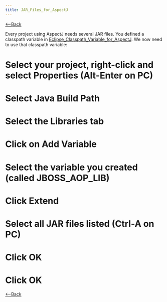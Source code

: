 ```yaml
---
title: JAR_Files_for_AspectJ
---
```

[<--Back](Environment_Configuration_for_AspectJ)

Every project using AspectJ needs several JAR files. You defined a classpath variable in [Eclipse_Classpath_Variable_for_AspectJ](Eclipse_Classpath_Variable_for_AspectJ). We now need to use that classpath variable:

# Select your project, right-click and select **Properties** (Alt-Enter on PC)
# Select **Java Build Path**
# Select the **Libraries** tab
# Click on **Add Variable**
# Select the variable you created (called JBOSS_AOP_LIB)
# Click **Extend**
# Select all JAR files listed (Ctrl-A on PC)
# Click **OK**
# Click **OK**

[<--Back](Environment_Configuration_for_AspectJ)
